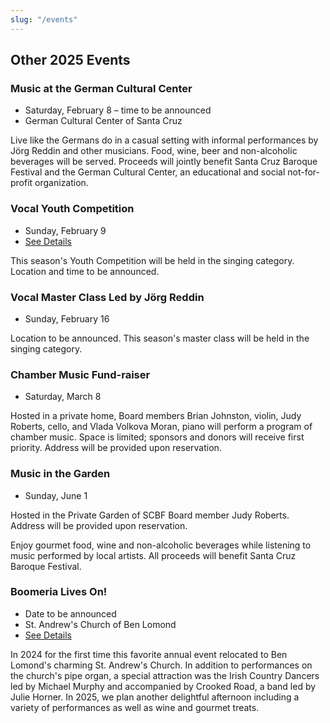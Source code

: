 ```yaml
---
slug: "/events"
---
```

## Other 2025 Events

### Music at the German Cultural Center
* Saturday, February 8 – time to be announced
* German Cultural Center of Santa Cruz

Live like the Germans do in a casual setting with informal performances by Jörg Reddin and other musicians. Food, wine, beer and non-alcoholic beverages will be served. Proceeds will jointly benefit Santa Cruz Baroque Festival and the German Cultural Center, an educational and social not-for-profit organization.

### Vocal Youth Competition
* Sunday, February 9
* [See Details](/youth2)

This season's Youth Competition will be held in the singing category.
Location and time to be announced.

### Vocal Master Class Led by Jörg Reddin
* Sunday, February 16

Location to be announced.
This season's master class will be held in the singing category.

### Chamber Music Fund-raiser 
* Saturday, March 8

Hosted in a private home, Board members Brian Johnston, violin, Judy Roberts, cello, and Vlada Volkova Moran, piano will perform a  program of chamber music. Space is limited; sponsors and donors will receive first priority. Address will be provided upon reservation.

### Music in the Garden
* Sunday, June 1

Hosted in the Private Garden of SCBF Board member Judy Roberts.
Address will be provided upon reservation.

Enjoy gourmet food, wine and non-alcoholic beverages while listening to music performed by local artists. All proceeds will benefit Santa Cruz Baroque Festival.

### Boomeria Lives On!
* Date to be announced
* St. Andrew's Church of Ben Lomond
* [See Details](/boomeria)

In 2024 for the first time this favorite annual event relocated to Ben Lomond's charming St. Andrew's Church. In addition to performances on the church's pipe organ, a special attraction was the Irish Country Dancers led by Michael Murphy and accompanied by Crooked Road, a band led by Julie Horner.  In 2025, we plan another delightful afternoon including a variety of performances as well as wine and gourmet treats.

